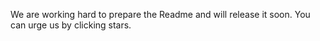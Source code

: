 We are working hard to prepare the Readme and will release it soon. You can urge us by clicking stars.


